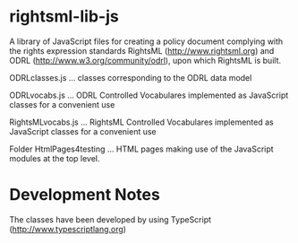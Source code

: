 rightsml-lib-js
===============

A library of JavaScript files for creating a policy document complying with the rights expression standards RightsML (http://www.rightsml.org) and ODRL (http://www.w3.org/community/odrl), upon which RightsML is built.

ODRLclasses.js ... classes corresponding to the ODRL data model 

ODRLvocabs.js ... ODRL Controlled Vocabulares implemented as JavaScript classes for a convenient use

RightsMLvocabs.js ... RightsML Controlled Vocabulares implemented as JavaScript classes for a convenient use

Folder HtmlPages4testing ... HTML pages making use of the JavaScript modules at the top level.

Development Notes
=====================
The classes have been developed by using TypeScript (http://www.typescriptlang.org)


